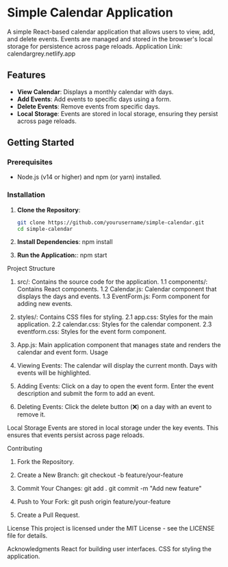 # Simple Calendar Application

A simple React-based calendar application that allows users to view, add, and delete events. Events are managed and stored in the browser's local storage for persistence across page reloads.
Application Link: calendargrey.netlify.app

## Features

- **View Calendar**: Displays a monthly calendar with days.
- **Add Events**: Add events to specific days using a form.
- **Delete Events**: Remove events from specific days.
- **Local Storage**: Events are stored in local storage, ensuring they persist across page reloads.

## Getting Started

### Prerequisites

- Node.js (v14 or higher) and npm (or yarn) installed.

### Installation

1. **Clone the Repository**:

   ```bash
   git clone https://github.com/yourusername/simple-calendar.git
   cd simple-calendar
2. **Install Dependencies**:
   npm install
   
4. **Run the Application:**:
    npm start

Project Structure
1. src/: Contains the source code for the application.
   1.1 components/: Contains React components.
   1.2 Calendar.js: Calendar component that displays the days and events.
   1.3 EventForm.js: Form component for adding new events.
2. styles/: Contains CSS files for styling.
   2.1 app.css: Styles for the main application.
   2.2 calendar.css: Styles for the calendar component.
   2.3 eventform.css: Styles for the event form component.
3. App.js: Main application component that manages state and renders the calendar and event form.
Usage
1. Viewing Events: The calendar will display the current month. Days with events will be highlighted.

2. Adding Events: Click on a day to open the event form. Enter the event description and submit the form to add an event.

3. Deleting Events: Click the delete button (❌) on a day with an event to remove it.

Local Storage
Events are stored in local storage under the key events. This ensures that events persist across page reloads.

Contributing
1. Fork the Repository.

2. Create a New Branch:
   git checkout -b feature/your-feature
3. Commit Your Changes:
   git add .
   git commit -m "Add new feature"
4. Push to Your Fork:
   git push origin feature/your-feature
5. Create a Pull Request.

License
This project is licensed under the MIT License - see the LICENSE file for details.

Acknowledgments
React for building user interfaces.
CSS for styling the application.
